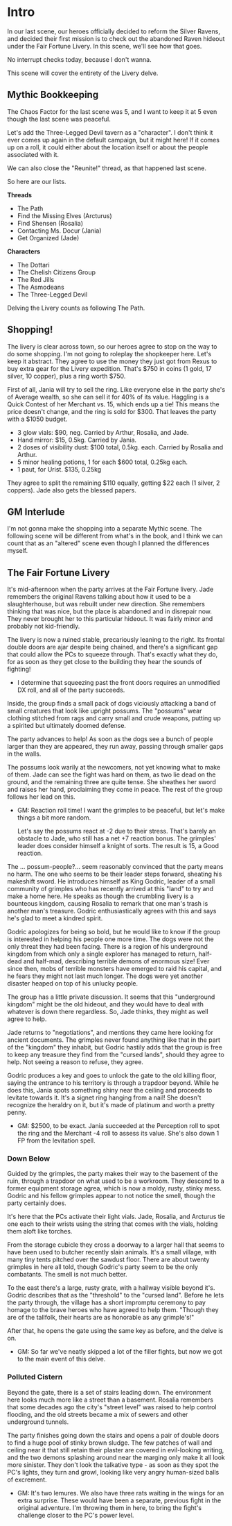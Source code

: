 # Intro

In our last scene, our heroes officially decided to reform the Silver Ravens,
and decided their first mission is to check out the abandoned Raven hideout
under the Fair Fortune Livery. In this scene, we'll see how that goes.

No interrupt checks today, because I don't wanna.

This scene will cover the entirety of the Livery delve.

## Mythic Bookkeeping

The Chaos Factor for the last scene was 5, and I want to keep it at 5 even
though the last scene was peaceful.

Let's add the Three-Legged Devil tavern as a "character". I don't think it ever
comes up again in the default campaign, but it might here! If it comes up on a
roll, it could either about the location itself or about the people associated
with it.

We can also close the "Reunite!" thread, as that happened last scene.

So here are our lists.


**Threads**

- The Path
- Find the Missing Elves (Arcturus)
- Find Shensen (Rosalia)
- Contacting Ms. Docur (Jania)
- Get Organized (Jade)

**Characters**

- The Dottari
- The Chelish Citizens Group
- The Red Jills
- The Asmodeans
- The Three-Legged Devil

Delving the Livery counts as following The Path.

## Shopping!

The livery is clear across town, so our heroes agree to stop on the way to do
some shopping. I'm not going to roleplay the shopkeeper here. Let's keep it
abstract. They agree to use the money they just got from Rexus to buy extra gear
for the Livery expedition. That's $750 in coins (1 gold, 17 silver, 10
copper), plus a ring worth $750.

First of all, Jania will try to sell the ring. Like everyone else in the party
she's of Average wealth, so she can sell it for 40% of its value. Haggling is a
Quick Contest of her Merchant vs. 15, which ends up a tie! This means the price
doesn't change, and the ring is sold for $300. That leaves the party with a
$1050 budget.

- 3 glow vials: $90, neg. Carried by Arthur, Rosalia, and Jade.
- Hand mirror: $15, 0.5kg. Carried by Jania.
- 2 doses of visibility dust: $100 total, 0.5kg. each. Carried by Rosalia and
  Arthur.
- 5 minor healing potions, 1 for each $600 total, 0.25kg each.
- 1 paut, for Urist. $135, 0.25kg

They agree to split the remaining $110 equally, getting $22 each (1 silver, 2
coppers). Jade also gets the blessed papers.

## GM Interlude

I'm not gonna make the shopping into a separate Mythic scene. The following
scene will be different from what's in the book, and I think we can count that
as an "altered" scene even though I planned the differences myself.

## The Fair Fortune Livery

It's mid-afternoon when the party arrives at the Fair Fortune livery. Jade
remembers the original Ravens talking about how it used to be a slaughterhouse,
but was rebuilt under new direction. She remembers thinking that was nice, but
the place is abandoned and in disrepair now. They never brought her to this
particular hideout. It was fairly minor and probably not kid-friendly.

The livery is now a ruined stable, precariously leaning to the right. Its
frontal double doors are ajar despite being chained, and there's a significant
gap that could allow the PCs to squeeze through. That's exactly what they do,
for as soon as they get close to the building they hear the sounds of fighting!

- I determine that squeezing past the front doors requires an unmodified DX
  roll, and all of the party succeeds.

Inside, the group finds a small pack of dogs viciously attacking a band of small
creatures that look like upright possums. The "possums" wear clothing stitched
from rags and carry small and crude weapons, putting up a spirited but
ultimately doomed defense.

The party advances to help! As soon as the dogs see a bunch of people larger
than they are appeared, they run away, passing through smaller gaps in the
walls.

The possums look warily at the newcomers, not yet knowing what to make of
them. Jade can see the fight was hard on them, as two lie dead on the ground,
and the remaining three are quite tense. She sheathes her sword and raises her
hand, proclaiming they come in peace. The rest of the group follows her lead on
this.

- GM: Reaction roll time! I want the grimples to be peaceful, but let's make
  things a bit more random.

  Let's say the possums react at -2 due to their stress. That's barely an
  obstacle to Jade, who still has a net +7 reaction bonus. The grimples' leader
  does consider himself a knight of sorts. The result is 15, a Good reaction.

The ... possum-people?... seem reasonably convinced that the party means no
harm. The one who seems to be their leader steps forward, sheating his makeshift
sword. He introduces himself as King Godric, leader of a small community of
grimples who has recently arrived at this "land" to try and make a home here. He
speaks as though the crumbling livery is a bounteous kingdom, causing Rosalia to
remark that one man's trash is another man's treasure. Godric enthusiastically
agrees with this and says he's glad to meet a kindred spirit.

Godric apologizes for being so bold, but he would like to know if the group is
interested in helping his people one more time. The dogs were not the only
threat they had been facing. There is a region of his underground kingdom from
which only a single explorer has managed to return, half-dead and half-mad,
describing terrible demons of enormous size! Ever since then, mobs of terrible
monsters have emerged to raid his capital, and he fears they might not last much
longer. The dogs were yet another disaster heaped on top of his unlucky people.

The group has a little private discussion. It seems that this "underground
kingdom" might be the old hideout, and they would have to deal with whatever is
down there regardless. So, Jade thinks, they might as well agree to help.

Jade returns to "negotiations", and mentions they came here looking for ancient
documents. The grimples never found anything like that in the part of the
"kingdom" they inhabit, but Godric hastily adds that the group is free to keep
any treasure they find from the "cursed lands", should they agree to help. Not
seeing a reason to refuse, they agree.

Godric produces a key and goes to unlock the gate to the old killing floor,
saying the entrance to his territory is through a trapdoor beyond. While he does
this, Jania spots something shiny near the ceiling and proceeds to levitate
towards it. It's a signet ring hanging from a nail! She doesn't recognize the
heraldry on it, but it's made of platinum and worth a pretty penny.

- GM: $2500, to be exact. Jania succeeded at the Perception roll to spot the
  ring and the Merchant -4 roll to assess its value. She's also down 1 FP from
  the levitation spell.

### Down Below

Guided by the grimples, the party makes their way to the basement of the ruin,
through a trapdoor on what used to be a workroom. They descend to a former
equipment storage agrea, which is now a moldy, rusty, stinky mess. Godric and
his fellow grimples appear to not notice the smell, though the party certainly
does.

It's here that the PCs activate their light vials. Jade, Rosalia, and Arcturus
tie one each to their wrists using the string that comes with the vials, holding
them aloft like torches.

From the storage cubicle they cross a doorway to a larger hall that seems to
have been used to butcher recently slain animals. It's a small village, with
many tiny tents pitched over the sawdust floor. There are about twenty grimples
in here all told, though Godric's party seem to be the only combatants. The
smell is not much better.

To the east there's a large, rusty grate, with a hallway visible beyond
it's. Godric describes that as the "threshold" to the "cursed land". Before he
lets the party through, the village has a short impromptu ceremony to pay homage
to the brave heroes who have agreed to help them. "Though they are of the
tallfolk, their hearts are as honorable as any grimple's!"

After that, he opens the gate using the same key as before, and the delve is on.

- GM: So far we've neatly skipped a lot of the filler fights, but now we got to
  the main event of this delve.

### Polluted Cistern


Beyond the gate, there is a set of stairs leading down. The environment here
looks much more like a street than a basement. Rosalia remembers that some
decades ago the city's "street level" was raised to help control flooding, and
the old streets became a mix of sewers and other underground tunnels.

The party finishes going down the stairs and opens a pair of double doors to
find a huge pool of stinky brown sludge. The few patches of wall and ceiling
near it that still retain their plaster are covered in evil-looking writing, and
the two demons splashing around near the marging only make it all look more
sinister. They don't look the talkative type - as soon as they spot the PC's
lights, they turn and growl, looking like very angry human-sized balls of
excrement.

- GM: It's two lemures. We also have three rats waiting in the wings for an
  extra surprise. These would have been a separate, previous fight in the
  original adventure. I'm throwing them in here, to bring the fight's challenge
  closer to the PC's power level.
